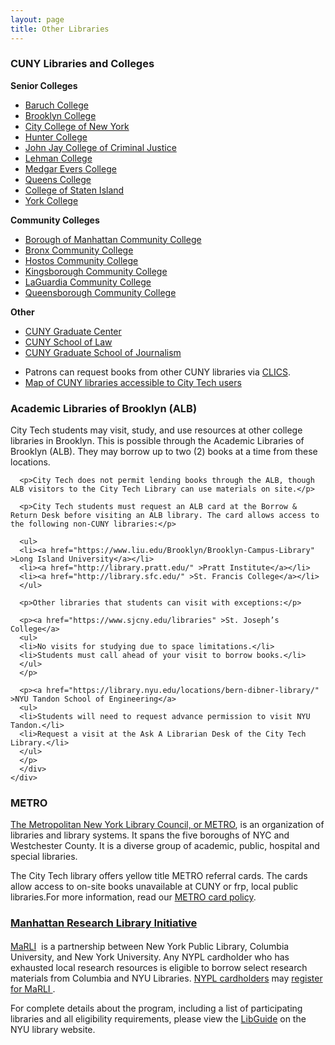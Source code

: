 ```yaml
---
layout: page
title: Other Libraries
---
```

<div class="card-group">
  <div class="card card-default">
    <div class="card-heading">
      <h3 class="card-title">
        <h3><strong>CUNY Libraries and Colleges</strong></h3>
      </h3>
    </div>
    <div>
      <div class="card-body">
        <div class="row">
      <div class="col-md-4">
      <strong>Senior Colleges</strong>
<ul>
<li><a href="https://library.baruch.cuny.edu/" target="_blank" >Baruch College</a></li>
<li><a href="http://academic.brooklyn.cuny.edu/library/" target="_blank" >Brooklyn College</a></li>
<li><a href="http://www.ccny.cuny.edu/library/" target="_blank" >City College of New York</a></li>
<li><a href="http://library.hunter.cuny.edu/" target="_blank" >Hunter College</a></li>
<li><a href="http://www.lib.jjay.cuny.edu/" target="_blank" >John Jay College of Criminal Justice</a></li>
<li><a href="https://www.lehman.edu/library/" target="_blank" >Lehman College</a></li>
<li><a href="http://www.mec.cuny.edu/library" target="_blank" >Medgar Evers College</a></li>
<li><a href="http://www.qc.edu/Library/index.html" target="_blank" >Queens College</a></li>
<li><a href="http://www.library.csi.cuny.edu/" target="_blank" >College of Staten Island</a></li>
<li><a href="http://www.york.cuny.edu/library/" target="_blank" >York College</a></li></ul></li></ul>
      </div>
      <div class="col-md-4">
      <strong>Community Colleges</strong><ul>
<li><a href="http://lib1.bmcc.cuny.edu/lib/" target="_blank" >Borough of Manhattan Community College</a></li>
<li><a href="http://www.bcc.cuny.edu/library/" target="_blank" >Bronx Community College</a></li>
<li><a href="http://www.hostos.cuny.edu/library/index.htm" target="_blank" >Hostos Community College</a></li>
<li><a href="https://www.kbcc.cuny.edu/kcclibrary/Homepage.html" target="_blank" >Kingsborough Community College</a></li>
<li><a href="http://www.lagcc.cuny.edu/library/" target="_blank" >LaGuardia Community College</a></li>
<li><a href="http://www.qcc.cuny.edu/library/" target="_blank" >Queensborough Community College</a></li></ul></li></ul>
      </div>
      <div class="col-md-4">
      <strong>Other</strong><ul><li><a href="http://library.gc.cuny.edu/" target="_blank" >CUNY Graduate Center</a></li>
<li><a href="http://www.law.cuny.edu/library/" target="_blank" >CUNY School of Law</a></li>
<li><a href="http://www.journalism.cuny.edu/research-center/" target="_blank" >CUNY Graduate School of Journalism</font></a></li></ul>
      </div> 
        </div>
<div class="col-md-12">
<ul>
<li>Patrons can request books from other CUNY libraries via <a href="https://library.citytech.cuny.edu/help/how/clics.php" >CLICS</a>.</li>
<li><a href="https://kokomoto.carto.com/builder/7f1a1151-7e8e-4044-aab4-b068d2c6695b/embed" >Map of CUNY libraries accessible to City Tech users</a></li>
</ul>
</div>
      </div>
    </div>

  </div>
</div> 

 <div class="card-group">
  <div class="card card-default">
    <div class="card-heading">
      <h4 class="card-title">
        <h3><strong>Academic Libraries of Brooklyn (ALB)</strong></h3>
      </h4>
    </div>
    <div>
      <div class="card-body">
      <p>City Tech students may visit, study, and use resources at other college libraries in Brooklyn. This is possible through the Academic Libraries of Brooklyn (ALB). They may borrow up to two (2) books at a time from these locations.</p>

      <p>City Tech does not permit lending books through the ALB, though ALB visitors to the City Tech Library can use materials on site.</p>

      <p>City Tech students must request an ALB card at the Borrow & Return Desk before visiting an ALB library. The card allows access to the following non-CUNY libraries:</p>

      <ul>
      <li><a href="https://www.liu.edu/Brooklyn/Brooklyn-Campus-Library" >Long Island University</a></li>
      <li><a href="http://library.pratt.edu/" >Pratt Institute</a></li>
      <li><a href="http://library.sfc.edu/" >St. Francis College</a></li>
      </ul>

      <p>Other libraries that students can visit with exceptions:</p>

      <p><a href="https://www.sjcny.edu/libraries" >St. Joseph’s College</a>
      <ul>
      <li>No visits for studying due to space limitations.</li>
      <li>Students must call ahead of your visit to borrow books.</li>
      </ul>
      </p>

      <p><a href="https://library.nyu.edu/locations/bern-dibner-library/" >NYU Tandon School of Engineering</a>
      <ul>
      <li>Students will need to request advance permission to visit NYU Tandon.</li>
      <li>Request a visit at the Ask A Librarian Desk of the City Tech Library.</li>
      </ul>
      </p>
      </div>
    </div>
  </div>
</div> 

 <div class="card-group">
  <div class="card card-default">
    <div class="card-heading">
      <h4 class="card-title">
        <h3><strong>METRO</strong></h3>
      </h4>
    </div>
    <div id="METRO" class="card">
      <div class="card-body"><p><a href="http://www.metro.org/" target="_blank" >The Metropolitan New York Library Council, or METRO</a>, is an organization of libraries and library systems. It spans the five boroughs of NYC and Westchester County. It is a diverse group of academic, public, hospital and special libraries.</p>
<p>The City Tech library offers yellow title METRO referral cards. The cards allow access to on-site books unavailable at CUNY or frp, local public libraries.For more information, read our&nbsp;<a href="http://library.citytech.cuny.edu/policies/access/metrocard.php" https://library.nyu.edu/locations/bern-dibner-library/>METRO card policy</a>.</p></div>
    </div>
  </div>
</div> 

 <div class="card-group">
  <div class="card card-default">
    <div class="card-heading">
      <h4 class="card-title">
        <a data-toggle="collapse" href="#MARLI"><h3><strong>Manhattan Research Library Initiative</strong></h3></a>
      </h4>
    </div>
    <div id="MARLI" class="card-collapse collapse in">
      <div class="card-body"><p><a href="http://www.nypl.org/help/finding-things/MaRLI" target="_blank" >MaRLI</a>&nbsp; is a partnership between New York Public Library, Columbia University, and New York University. Any NYPL cardholder who has exhausted local research resources is eligible to borrow select research materials from Columbia and NYU Libraries. <a href="http://www.nypl.org/help/library-card" target="_blank" >NYPL cardholders</a> may <a href="http://www.nypl.org/MaRLI-application" target="_blank" >register for MaRLI&nbsp;</a>.</p>
<p>For complete details about the program, including a list of participating libraries and all eligibility requirements, please view the&nbsp;<a href="http://marli.libguides.com/content.php?pid=194135&amp;sid=1627106" target="_blank" >LibGuide</a>&nbsp;on the NYU library website.</p>
</div>
    </div>
  </div>
</div> 
